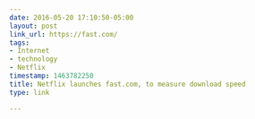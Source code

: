 ```yaml
---
date: 2016-05-20 17:10:50-05:00
layout: post
link_url: https://fast.com/
tags:
- Internet
- technology
- Netflix
timestamp: 1463782250
title: Netflix launches fast.com, to measure download speed
type: link

---
```

